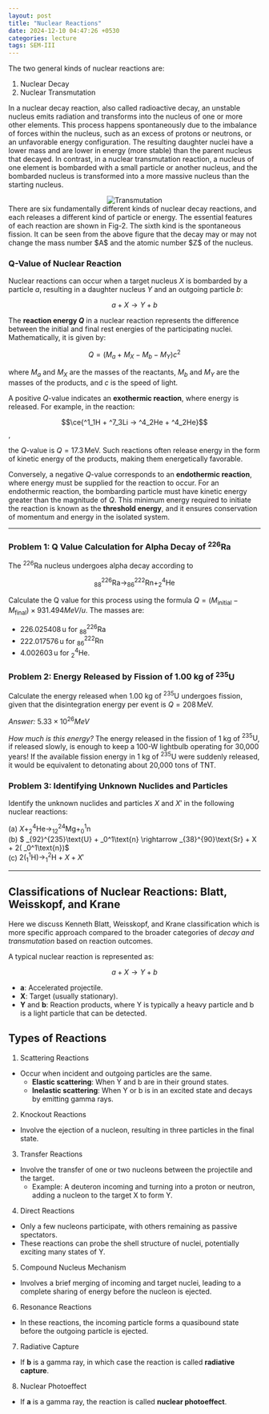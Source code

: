```yaml
---
layout: post
title: "Nuclear Reactions"
date: 2024-12-10 04:47:26 +0530
categories: lecture
tags: SEM-III
---
```


<!-- <img src="/SKMU/assets/images/Particle-Phy/Eightfoldway.jpeg" alt="Particle Classification" class="my-custom-class" style="max-width:100%; height:auto;"> -->

The two general kinds of nuclear reactions are:
1. Nuclear Decay
2. Nuclear Transmutation

In a nuclear decay reaction, also called radioactive decay, an unstable nucleus emits radiation and transforms into the nucleus of one or more other elements. This process happens spontaneously due to the imbalance of forces within the nucleus, such as an excess of protons or neutrons, or an unfavorable energy configuration. The resulting daughter nuclei have a lower mass and are lower in energy (more stable) than the parent nucleus that decayed. In contrast, in a nuclear transmutation reaction, a nucleus of one element is bombarded with a small particle or another nucleus, and the bombarded nucleus is transformed into a more massive nucleus than the starting nucleus.

<div style="text-align: center;">
    <img src="/SKMU/assets/images/Nuclear/n.png" alt="Transmutation" class="my-custom-class" style="max-width:90%; height:auto;">
</div>
There are six fundamentally different kinds of nuclear decay reactions, and each releases a different kind of particle or energy. The essential features of each reaction are shown in Fig-2. The sixth kind is the spontaneous fission. It can be seen from the above figure that the decay may or may not change the mass number $A$ and the atomic number $Z$ of the nucleus. 

### Q-Value of Nuclear Reaction

Nuclear reactions can occur when a target nucleus $X$ is bombarded by a particle $a$, resulting in a daughter nucleus $Y$ and an outgoing particle $b$:  

$$
a + X \rightarrow Y + b
$$

The **reaction energy $Q$** in a nuclear reaction represents the difference between the initial and final rest energies of the participating nuclei. Mathematically, it is given by:  

$$Q = (M_a + M_X - M_b - M_Y)c^2$$

where $M_a$ and $M_X$ are the masses of the reactants, $M_b$ and $M_Y$ are the masses of the products, and $c$ is the speed of light.

A positive $Q$-value indicates an **exothermic reaction**, where energy is released. For example, in the reaction:

$$\ce{^1_1H + ^7_3Li -> ^4_2He + ^4_2He}$$ ,

the $Q$-value is $Q = 17.3 \, \mathrm{MeV}$. Such reactions often release energy in the form of kinetic energy of the products, making them energetically favorable.

Conversely, a negative $Q$-value corresponds to an **endothermic reaction**, where energy must be supplied for the reaction to occur. For an endothermic reaction, the bombarding particle must have kinetic energy greater than the magnitude of $Q$. This minimum energy required to initiate the reaction is known as the **threshold energy**, and it ensures conservation of momentum and energy in the isolated system.

---

### Problem 1: Q Value Calculation for Alpha Decay of $^{226}\text{Ra}$

The $^{226}\text{Ra}$ nucleus undergoes alpha decay according to 

$$
_{88}^{226}\text{Ra} \rightarrow _{86}^{222}\text{Rn} + _2^4\text{He}
$$

Calculate the Q value for this process using the formula $Q = \left( M_{\text{initial}} - M_{\text{final}} \right)\times 931.494 MeV/u$. The masses are:
- $226.025408 \, \text{u}$ for $_{88}^{226}\text{Ra}$
- $222.017576 \, \text{u}$ for $_{86}^{222}\text{Rn}$
- $4.002603 \, \text{u}$ for $_2^4\text{He}$.


### Problem 2: Energy Released by Fission of 1.00 kg of $^{235}\text{U}$

Calculate the energy released when 1.00 kg of $^{235}\text{U}$ undergoes fission, given that the disintegration energy per event is $Q = 208 \, \text{MeV}$.

*Answer:*     $5.33\times10^{26}MeV$

*How much is this energy?*  The energy released in the fission of 1 kg of $^{235}\text{U}$, if released slowly, is enough to keep a 100-W lightbulb operating for 30,000 years! If the available fission energy in 1 kg of $^{235}\text{U}$ were suddenly released, it would be equivalent to detonating about 20,000 tons of TNT.

### Problem 3: Identifying Unknown Nuclides and Particles

Identify the unknown nuclides and particles $X$ and $X'$ in the following nuclear reactions:  

(a) $X + _2^4\text{He} \rightarrow _{12}^{24}\text{Mg} + _0^1\text{n}$  
(b) $ _{92}^{235}\text{U} + _0^1\text{n} \rightarrow _{38}^{90}\text{Sr} + X + 2( _0^1\text{n})$  
(c) $2( _1^1\text{H}) \rightarrow  _1^2\text{H} + X + X'$

---


## Classifications of Nuclear Reactions: Blatt, Weisskopf, and Krane

Here we discuss Kenneth Blatt, Weisskopf, and Krane classification which is more specific approach compared to the broader categories of *decay and transmutation* based on reaction outcomes.

A typical nuclear reaction is represented as:

$$a + X \rightarrow Y + b$$

- **a**: Accelerated projectile.
- **X**: Target (usually stationary).
- **Y** and **b**: Reaction products, where Y is typically a heavy particle and b is a light particle that can be detected.


## Types of Reactions

1. Scattering Reactions
- Occur when incident and outgoing particles are the same.
  - **Elastic scattering**: When Y and b are in their ground states.
  - **Inelastic scattering**: When Y or b is in an excited state and decays by emitting gamma rays.

2. Knockout Reactions
- Involve the ejection of a nucleon, resulting in three particles in the final state.

3. Transfer Reactions
- Involve the transfer of one or two nucleons between the projectile and the target.
  - Example: A deuteron incoming and turning into a proton or neutron, adding a nucleon to the target X to form Y.

4. Direct Reactions
- Only a few nucleons participate, with others remaining as passive spectators.
- These reactions can probe the shell structure of nuclei, potentially exciting many states of Y.

5. Compound Nucleus Mechanism
- Involves a brief merging of incoming and target nuclei, leading to a complete sharing of energy before the nucleon is ejected.

6. Resonance Reactions
- In these reactions, the incoming particle forms a quasibound state before the outgoing particle is ejected.

7. Radiative Capture
- If **b** is a gamma ray, in which case the reaction is called **radiative capture**.

8. Nuclear Photoeffect
- If **a** is a gamma ray, the reaction is called **nuclear photoeffect**.
